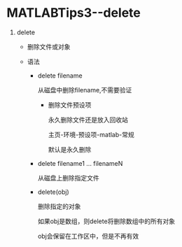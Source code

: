 # MATLABTips3--delete

1. delete

   + 删除文件或对象

   + 语法

     + delete filename

       从磁盘中删除filename,不需要验证

       + 删除文件预设项

         永久删除文件还是放入回收站

         主页-环境-预设项-matlab-常规

         默认是永久删除

     + delete filename1 ... filenameN

       从磁盘上删除指定文件

     + delete(obj)

       删除指定的对象

       如果obj是数组，则delete将删除数组中的所有对象

       obj会保留在工作区中，但是不再有效